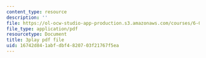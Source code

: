 ```yaml
---
content_type: resource
description: ''
file: https://ol-ocw-studio-app-production.s3.amazonaws.com/courses/6-034-artificial-intelligence-fall-2010/16742d841abfdbf4820703f21767f5ea_leXa7EKUPFk.pdf
file_type: application/pdf
resourcetype: Document
title: 3play pdf file
uid: 16742d84-1abf-dbf4-8207-03f21767f5ea
---
```

